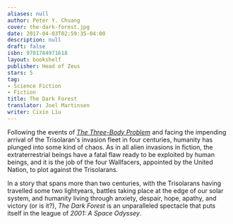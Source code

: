 ```yaml
---
aliases: null
author: Peter Y. Chuang
cover: the-dark-forest.jpg
date: 2017-04-03T02:59:35-04:00
description: null
draft: false
isbn: 9781784971618
layout: bookshelf
publisher: Head of Zeus
stars: 5
tag:
- Science Fiction
- Fiction
title: The Dark Forest
translator: Joel Martinsen
writer: Cixin Liu
---
```

Following the events of *[The Three-Body Problem](/bookshelf/the-three-body-problem-cixin-liu/)* and facing the impending arrival of the Trisolaran's invasion fleet in four centuries, humanity has plunged into some kind of chaos. As in all alien invasions in fiction, the extraterrestrial beings have a fatal flaw ready to be exploited by human beings, and it is the job of the four Wallfacers, appointed by the United Nation, to plot against the Trisolarans.

In a story that spans more than two centuries, with the Trisolarans having travelled some two lightyears, battles taking place at the edge of our solar system, and humanity living through anxiety, despair, hope, apathy, and victory (or is it?), *The Dark Forest* is an unparalleled spectacle that puts itself in the league of *2001: A Space Odyssey*.
